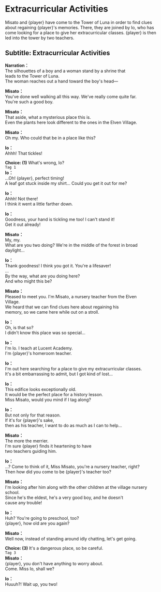 # Extracurricular Activities
Misato and {player} have come to the Tower of Luna in order to find clues about regaining {player}'s memories. There, they are joined by Io, who has come looking for a place to give her extracurricular classes. {player} is then led into the tower by two teachers.
  
## Subtitle: Extracurricular Activities
  
**Narration：**  
The silhouettes of a boy and a woman stand by a shrine that  
leads to the Tower of Luna.  
The woman reaches out a hand toward the boy's head—  
  
**Misato：**  
You've done well walking all this way. We've really come quite far.  
You're such a good boy.  
  
**Misato：**  
That aside, what a mysterious place this is.  
Even the plants here look different to the ones in the Elven Village.  
  
**Misato：**  
Oh my. Who could that be in a place like this?  
  
**Io：**  
Ahhh! That tickles!  
  
**Choice: (1)**  What's wrong, Io?  
`Tag 1`  
**Io：**  
...Oh! {player}, perfect timing!  
A leaf got stuck inside my shirt... Could you get it out for me?  
  
**Io：**  
Ahhh! Not there!  
I think it went a little farther down.  
  
**Io：**  
Goodness, your hand is tickling me too! I can't stand it!  
Get it out already!  
  
**Misato：**  
My, my.  
What are you two doing? We're in the middle of the forest in broad  
daylight...  
  
**Io：**  
Thank goodness! I think you got it. You're a lifesaver!  
...  
By the way, what are you doing here?  
And who might this be?  
  
**Misato：**  
Pleased to meet you. I'm Misato, a nursery teacher from the Elven  
Village.  
We heard that we can find clues here about regaining his  
memory, so we came here while out on a stroll.  
  
**Io：**  
Oh, is that so?  
I didn't know this place was so special...  
  
**Io：**  
I'm Io. I teach at Lucent Academy.  
I'm {player}'s homeroom teacher.  
  
**Io：**  
I'm out here searching for a place to give my extracurricular classes.  
It's a bit embarrassing to admit, but I got kind of lost...  
  
**Io：**  
This edifice looks exceptionally old.  
It would be the perfect place for a history lesson.  
Miss Misato, would you mind if I tag along?  
  
**Io：**  
But not only for that reason.  
If it's for {player}'s sake,  
then as his teacher, I want to do as much as I can to help...  
  
**Misato：**  
The more the merrier.  
I'm sure {player} finds it heartening to have  
two teachers guiding him.  
  
**Io：**  
...? Come to think of it, Miss Misato, you're a nursery teacher, right?  
Then how did you come to be {player}'s teacher too?  
  
**Misato：**  
I'm looking after him along with the other children at the village nursery  
school.  
Since he's the eldest, he's a very good boy, and he doesn't  
cause any trouble!  
  
**Io：**  
Huh? You're going to preschool, too?  
{player}, how old are you again?  
  
**Misato：**  
Well now, instead of standing around idly chatting, let's get going.  
  
**Choice: (3)**  It's a dangerous place, so be careful.  
`Tag 3`  
**Misato：**  
{player}, you don't have anything to worry about.  
Come. Miss Io, shall we?  
  
**Io：**  
Huuuh?! Wait up, you two!  
